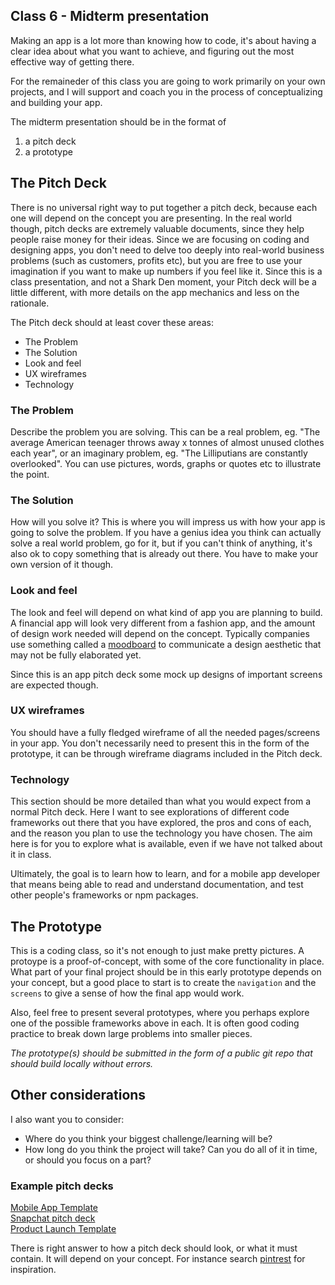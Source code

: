 ## Class 6 - Midterm presentation

Making an app is a lot more than knowing how to code, it's about having a clear idea about what you want to achieve, and figuring out the most effective way of getting there.

For the remaineder of this class you are going to work primarily on your own projects, and I will support and coach you in the process of conceptualizing and building your app.

The midterm presentation should be in the format of    
1. a pitch deck   
2. a prototype



## The Pitch Deck
There is no universal right way to put together a pitch deck, because each one will depend on the concept you are presenting. In the real world though, pitch decks are extremely valuable documents, since they help people raise money for their ideas. Since we are focusing on coding and designing apps, you don't need to delve too deeply into real-world business problems (such as customers, profits etc), but you are free to use your imagination if you want to make up numbers if you feel like it. Since this is a class presentation, and not a Shark Den moment, your Pitch deck will be a little different, with more details on the app mechanics and less on the rationale.

The Pitch deck should at least cover these areas:

- The Problem
- The Solution
- Look and feel
- UX wireframes
- Technology



### The Problem
Describe the problem you are solving. This can be a real problem, eg. "The average American teenager throws away x tonnes of almost unused clothes each year", or an imaginary problem, eg. "The Lilliputians are constantly overlooked". You can use pictures, words, graphs or quotes etc to illustrate the point.

### The Solution
How will you solve it? This is where you will impress us with how your app is going to solve the problem. If you have a genius idea you think can actually solve a real world problem, go for it, but if you can't think of anything, it's also ok to copy something that is already out there. You have to make your own version of it though.


### Look and feel
The look and feel will depend on what kind of app you are planning to build. A financial app will look very different from a fashion app, and the amount of design work needed will depend on the concept. Typically companies use something called a [moodboard](https://www.pinterest.com/search/pins/?rs=ac&len=2&q=moodboard&eq=moodb&etslf=3374&term_meta[]=moodboard%7Cautocomplete%7C0) to communicate a design aesthetic that may not be fully elaborated yet. 

Since this is an app pitch deck some mock up designs of important screens are expected though.

### UX wireframes
You should have a fully fledged wireframe of all the needed pages/screens in your app. You don't necessarily need to present this in the form of the prototype, it can be through wireframe diagrams included in the Pitch deck.

### Technology
This section should be more detailed than what you would expect from a normal Pitch deck. Here I want to see explorations of different code frameworks out there that you have explored, the pros and cons of each, and the reason you plan to use the technology you have chosen. The aim here is for you to explore what is available, even if we have not talked about it in class. 

Ultimately, the goal is to learn how to learn, and for a mobile app developer that means being able to read and understand documentation, and test other people's frameworks or npm packages.


## The Prototype
This is a coding class, so it's not enough to just make pretty pictures. A protoype is a proof-of-concept, with some of the core functionality in place. What part of your final project should be in this early prototype depends on your concept, but a good place to start is to create the `navigation` and the `screens` to give a sense of how the final app would work. 

Also, feel free to present several prototypes, where you perhaps explore one of the possible frameworks above in each. It is often good coding practice to break down large problems into smaller pieces. 

*The prototype(s) should be submitted in the form of a public git repo that should build locally without errors.*

## Other considerations
I also want you to consider:   
* Where do you think your biggest challenge/learning will be?   
* How long do you think the project will take? Can you do all of it in time, or should you focus on a part?




### Example pitch decks   
[Mobile App Template](https://pitch.com/templates/Mobile-App-Pitch-Deck-4Eacbs2jnaM35Tyygi2VEZBJ?details-modal=gallery-modal&username=pitch)   
[Snapchat pitch deck](https://github.com/borg/Mobile-Application-Development/blob/master/pitch-decks/Snapchat%20for%20Business.pdf)   
[Product Launch Template](https://pitch.com/templates/Product-Launch-45y9rQ5k17oP4r4fwd5aoeik?details-modal=gallery-modal&username=pitch)   

There is right answer to how a pitch deck should look, or what it must contain. It will depend on your concept. For instance search [pintrest](https://www.pinterest.com/search/pins/?rs=ac&len=2&q=mobile%20app%20pitch%20deck&eq=mobile%20pitch%20deck&etslf=6123&term_meta[]=mobile%7Cautocomplete%7C1&term_meta[]=app%7Cautocomplete%7C1&term_meta[]=pitch%7Cautocomplete%7C1&term_meta[]=deck%7Cautocomplete%7C1) for inspiration.


